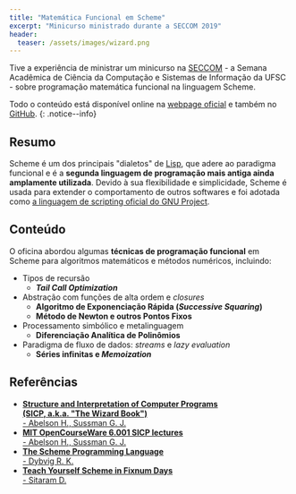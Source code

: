 ```yaml
---
title: "Matemática Funcional em Scheme"
excerpt: "Minicurso ministrado durante a SECCOM 2019"
header:
  teaser: /assets/images/wizard.png
---
```


Tive a experiência de ministrar um minicurso na [SECCOM](https://seccom-ufsc.github.io/) - a Semana Acadêmica de Ciência da Computação e Sistemas de Informação da UFSC - sobre programação matemática funcional na linguagem Scheme.

Todo o conteúdo está disponível online na [webpage oficial](https://baioc.github.io/scheme) e também no [GitHub](https://github.com/baioc/seccom-scheme).
{: .notice--info}


Resumo
----

Scheme é um dos principais "dialetos" de [Lisp](https://en.wikipedia.org/wiki/Lisp_programming_language), que adere ao paradigma funcional e é a **segunda linguagem de programação mais antiga ainda amplamente utilizada**.
Devido à sua flexibilidade e simplicidade, Scheme é usada para extender o comportamento de outros softwares e foi adotada como [a linguagem de scripting oficial do GNU Project](https://www.gnu.org/software/guile/).


Conteúdo
----

O oficina abordou algumas **técnicas de programação funcional** em Scheme para algoritmos matemáticos e métodos numéricos, incluindo:

- Tipos de recursão
  - ***Tail Call Optimization***
- Abstração com funções de alta ordem e *closures*
  - **Algoritmo de Exponenciação Rápida (*Successive Squaring*)**
  - **Método de Newton e outros Pontos Fixos**
- Processamento simbólico e metalinguagem
  - **Diferenciação Analítica de Polinômios**
- Paradigma de fluxo de dados: *streams* e *lazy evaluation*
  - **Séries infinitas e *Memoization***


Referências
----

- [**Structure and Interpretation of Computer Programs <br/> (SICP, a.k.a. "The Wizard Book")** <br/> - Abelson H., Sussman G. J.](https://mitpress.mit.edu/sites/default/files/sicp/full-text/book/book.html)
- [**MIT OpenCourseWare 6.001 SICP lectures** <br/> - Abelson H., Sussman G. J.](https://ocw.mit.edu/courses/electrical-engineering-and-computer-science/6-001-structure-and-interpretation-of-computer-programs-spring-2005/video-lectures/)
- [**The Scheme Programming Language** <br/> - Dybvig R. K.](https://www.scheme.com/tspl4/)
- [**Teach Yourself Scheme in Fixnum Days** <br/> - Sitaram D.](https://ds26gte.github.io/tyscheme/)
